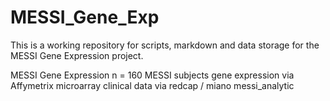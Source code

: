 # MESSI_Gene_Exp

This is a working repository for scripts, markdown and data storage for the MESSI Gene Expression project.

MESSI Gene Expression
  n = 160 MESSI subjects
  gene expression via Affymetrix microarray
  clinical data via redcap / miano messi_analytic
